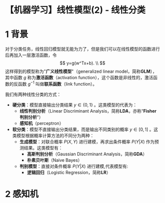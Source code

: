 # 【机器学习】线性模型(2) - 线性分类
# 1 背景

对于分类任务，线性回归模型就无能为力了，但是我们可以在线性模型的函数进行后再加入一层激活函数，令
$$
y=g(w^Tx+b). \\
$$
这样得到的模型称为"**广义线性模型**"（generalized linear model，简称**GLM**），其中函数 $g$ 称为**激活函数**（activation function），这个函数是非线性的，激活函数的反函数 $g^{-1}$ 叫做**联系函数**（link function）。

我们有两种线性分类的方式：

- **硬分类**：模型直接输出分类结果 $y\in\{0, 1\}$ 。这类模型的代表为： 
  - **线性判别分析**（Linear Discriminant Analysis，简称**LDA**，亦称“**Fisher 判别分析**”）
  - **感知机**（perceptron）
- **软分类**：模型不直接输出分类结果，而是输出不同类别的概率 $y\in[0, 1]$ 。这类模型根据概率计算方法的不同分为两种：
  - **生成模型**：对联合概率 $P(X,Y)$ 进行建模，再求出条件概率 $P(Y|X)$ 作为预测结果。这类模型有：
    - **高斯判别分析**（Gaussian Discriminant Analysis，简称**GDA**）
    - **朴素贝叶斯**（Naive Bayes）
  - **判别模型**：直接对条件概率 $P(Y|X)$ 进行建模,代表模型有:
    - **逻辑回归**（Logistic Regression，简称**LR**）



# 2 感知机

